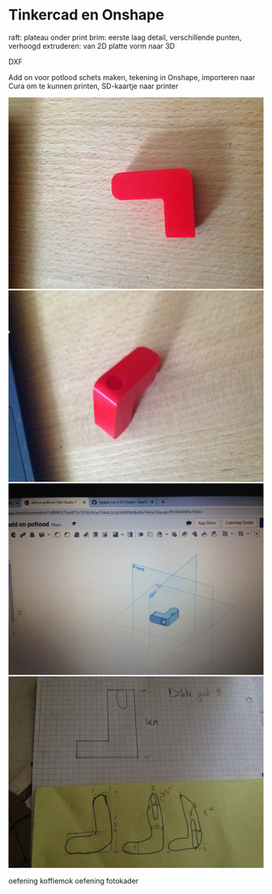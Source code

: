 # Tinkercad en Onshape

raft: plateau onder print
brim: eerste laag detail, verschillende punten, verhoogd
extruderen: van 2D platte vorm naar 3D 

DXF

Add on voor potlood 
schets maken, tekening in Onshape, importeren naar Cura om te kunnen printen, SD-kaartje naar printer

![beschrijving foto](opdracht04/IMG_3435.JPG)
![beschrijving foto](opdracht04/IMG_3436.JPG)
![beschrijving foto](opdracht04/IMG_3437.JPG)
![beschrijving foto](opdracht04/IMG_3438.JPG)

oefening koffiemok
oefening fotokader
